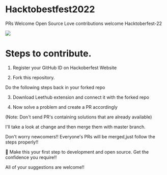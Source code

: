 
# Hacktobestfest2022

PRs Welcome Open Source Love contributions welcome Hacktoberfest-22

![](https://user-images.githubusercontent.com/85963909/193440138-76458f6d-1769-4dff-97f4-2246ec161cf3.jpg)


# Steps to contribute.
1) Register your GitHub ID on Hackoberfest Website

2) Fork this repository. 

Do the following steps back in your forked repo

3) Download Leethub extension and connect it with the forked repo

4) Now solve a problem and create a PR accordingly 

(Note: Don't send PR's containing solutions that are already available) 

I'll take a look at change and then merge them with master branch.

Don't worry newcomers!! Everyone's PRs will be merged,just follow the steps properly!!

🙌 Make this your first step to development and open source. Get the confidence you require!!

All of your suggestions are welcome!!
